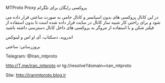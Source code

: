 MTProto Proxy پروکسی رایگان برای تلگرام

در این کانال پروکسی های بدون اسپانسر و کانال حامی به صورت ساعتی قرار داده می شود و برای راحتی کار شبیه ساز کانال در سایت قرار داده شده است تا بدون استفاده از فیلتر
شکن و با استفاده از مروگر به پروکسی های داخل کانال دسترسی داشته باشید

اندروید، دسکتاپ، آی او اس و لینوکس

بروزرسانی: ساعتی

Telegram: @Iran_mtproto

http://T.me/iran_mtproto or tg://resolve?domain=iran_mtproto

Site: http://iranmtproto.blog.ir
